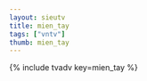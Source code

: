 ```yaml
--- 
layout: sieutv
title: mien_tay
tags: ["vntv"]
thumb: mien_tay
---
```

{% include tvadv key=mien_tay %}

